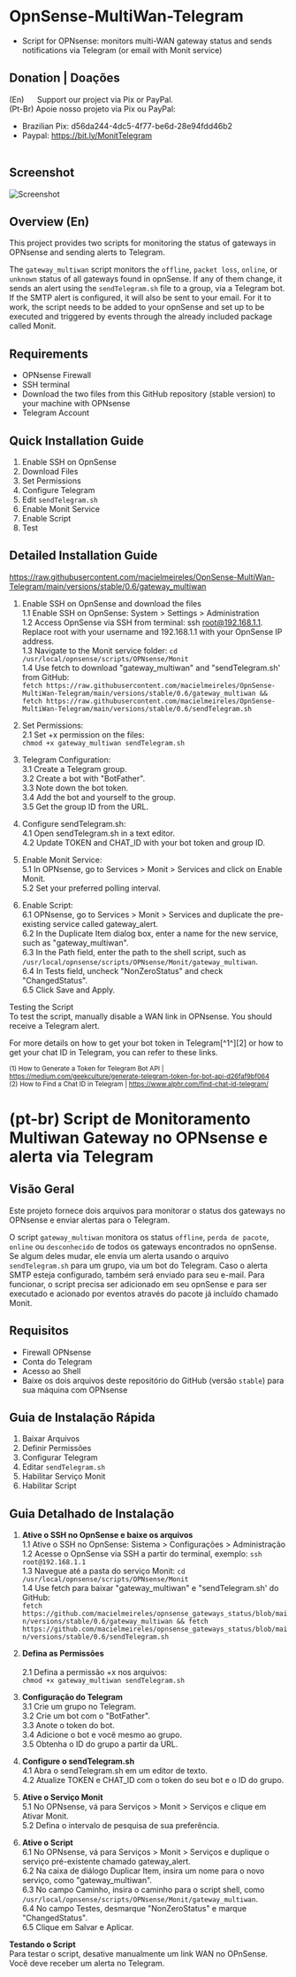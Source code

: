 
# OpnSense-MultiWan-Telegram

- Script for OPNsense: monitors multi-WAN gateway status and sends notifications via Telegram (or email with Monit service)



## Donation | Doações

(En)      Support our project via Pix or PayPal. <br />
(Pt-Br) Apoie nosso projeto via Pix ou PayPal: <br />

- Brazilian Pix: d56da244-4dc5-4f77-be6d-28e94fdd46b2 <br />
- Paypal:  https://bit.ly/MonitTelegram <br /><br />

## Screenshot
![Screenshot](https://github.com/macielmeireles/OpnSense-MultiWan-Telegram/blob/main/screenshot.jpg)


## Overview (En)
This project provides two scripts for monitoring the status of gateways in OPNsense and sending alerts to Telegram.

The `gateway_multiwan` script monitors the `offline`, `packet loss`, `online`, or `unknown` status of all gateways found in opnSense. If any of them change, it sends an alert using the `sendTelegram.sh` file to a group, via a Telegram bot. If the SMTP alert is configured, it will also be sent to your email. For it to work, the script needs to be added to your opnSense and set up to be executed and triggered by events through the already included package called Monit.


## Requirements
- OPNsense Firewall
- SSH terminal
- Download the two files from this GitHub repository (stable version) to your machine with OPNsense
- Telegram Account



## Quick Installation Guide
1. Enable SSH on OpnSense
2. Download Files
3. Set Permissions
4. Configure Telegram
5. Edit `sendTelegram.sh`
6. Enable Monit Service
7. Enable Script
8. Test

## Detailed Installation Guide
https://raw.githubusercontent.com/macielmeireles/OpnSense-MultiWan-Telegram/main/versions/stable/0.6/gateway_multiwan
1. Enable SSH on OpnSense and download the files<br />
   1.1 Enable SSH on OpnSense: System > Settings > Administration <br />
   1.2 Access OpnSense via SSH from terminal: ssh root@192.168.1.1. Replace root with your username and 192.168.1.1 with your OpnSense IP address.<br />
   1.3 Navigate to the Monit service folder: `cd /usr/local/opnsense/scripts/OPNsense/Monit`<br />
   1.4 Use fetch to download "gateway_multiwan" and "sendTelegram.sh' from GitHub:<br /> 
      `fetch https://raw.githubusercontent.com/macielmeireles/OpnSense-MultiWan-Telegram/main/versions/stable/0.6/gateway_multiwan && fetch https://raw.githubusercontent.com/macielmeireles/OpnSense-MultiWan-Telegram/main/versions/stable/0.6/sendTelegram.sh`<br />

2. Set Permissions:<br />
   2.1 Set +x permission on the files:<br /> `chmod +x gateway_multiwan sendTelegram.sh`<br />

3. Telegram Configuration:<br />
   3.1 Create a Telegram group.<br />
   3.2 Create a bot with "BotFather".<br />
   3.3 Note down the bot token.<br />
   3.4 Add the bot and yourself to the group.<br />
   3.5 Get the group ID from the URL.<br />

4. Configure sendTelegram.sh:<br />
   4.1 Open sendTelegram.sh in a text editor.<br />
   4.2 Update TOKEN and CHAT_ID with your bot token and group ID.<br />

5. Enable Monit Service:<br />
   5.1 In OPNsense, go to Services > Monit > Services and click on Enable Monit.<br />
   5.2 Set your preferred polling interval.<br />

6. Enable Script:<br />
   6.1 OPNsense, go to Services > Monit > Services and duplicate the pre-existing service called gateway_alert.<br />
   6.2 In the Duplicate Item dialog box, enter a name for the new service, such as "gateway_multiwan".<br />
   6.3 In the Path field, enter the path to the shell script, such as `/usr/local/opnsense/scripts/OPNsense/Monit/gateway_multiwan`.<br />
   6.4 In Tests field, uncheck "NonZeroStatus" and check "ChangedStatus".<br />
   6.5 Click Save and Apply.<br />

Testing the Script<br />
To test the script, manually disable a WAN link in OPNsense. You should receive a Telegram alert.<br />

For more details on how to get your bot token in Telegram[^1^][2] or how to get your chat ID in Telegram, you can refer to these links.<br />

<sub>(1) How to Generate a Token for Telegram Bot API | https://medium.com/geekculture/generate-telegram-token-for-bot-api-d26faf9bf064</sub> <br />
<sub>(2) How to Find a Chat ID in Telegram | https://www.alphr.com/find-chat-id-telegram/ </sub> <br />
  


##


# (pt-br) Script de Monitoramento Multiwan Gateway no OPNsense e alerta via Telegram

## Visão Geral
Este projeto fornece dois arquivos para monitorar o status dos gateways no OPNsense e enviar alertas para o Telegram. 

O script `gateway_multiwan` monitora os status `offline`, `perda de pacote`, `online` ou `desconhecido` de todos os gateways encontrados no opnSense. 
Se algum deles mudar, ele envia um alerta usando o arquivo `sendTelegram.sh` para um grupo, via um bot do Telegram.
Caso o alerta SMTP esteja configurado, também será enviado para seu e-mail.
Para funcionar, o script precisa ser adicionado em seu opnSense e para ser executado e acionado por eventos através do pacote já incluído chamado Monit.

## Requisitos
- Firewall OPNsense
- Conta do Telegram
- Acesso ao Shell
- Baixe os dois arquivos deste repositório do GitHub (versão `stable`) para sua máquina com OPNsense

## Guia de Instalação Rápida
1. Baixar Arquivos
2. Definir Permissões
3. Configurar Telegram
4. Editar `sendTelegram.sh`
5. Habilitar Serviço Monit
6. Habilitar Script

## **Guia Detalhado de Instalação**

1. **Ative o SSH no OpnSense e baixe os arquivos**<br /> 
   1.1 Ative o SSH no OpnSense: Sistema > Configurações > Administração<br /> 
   1.2 Acesse o OpnSense via SSH a partir do terminal, exemplo: `ssh root@192.168.1.1` <br />
   1.3 Navegue até a pasta do serviço Monit: `cd /usr/local/opnsense/scripts/OPNsense/Monit`<br />
   1.4 Use fetch para baixar "gateway_multiwan" e "sendTelegram.sh' do GitHub:<br />
          `fetch https://github.com/macielmeireles/opnsense_gateways_status/blob/main/versions/stable/0.6/gateway_multiwan && fetch https://github.com/macielmeireles/opnsense_gateways_status/blob/main/versions/stable/0.6/sendTelegram.sh`<br />

2. **Defina as Permissões**<br />   
   2.1 Defina a permissão +x nos arquivos:<br /> `chmod +x gateway_multiwan sendTelegram.sh`<br />

3. **Configuração do Telegram**<br />
   3.1 Crie um grupo no Telegram.<br />
   3.2 Crie um bot com o "BotFather".<br />
   3.3 Anote o token do bot.<br />
   3.4 Adicione o bot e você mesmo ao grupo.<br />
   3.5 Obtenha o ID do grupo a partir da URL.<br />

4. **Configure o sendTelegram.sh**<br />
   4.1 Abra o sendTelegram.sh em um editor de texto.<br />
   4.2 Atualize TOKEN e CHAT_ID com o token do seu bot e o ID do grupo.<br />

5. **Ative o Serviço Monit**<br />
   5.1 No OPNsense, vá para Serviços > Monit > Serviços e clique em Ativar Monit.<br />
   5.2 Defina o intervalo de pesquisa de sua preferência.<br />

6. **Ative o Script**<br />
   6.1 No OPNsense, vá para Serviços > Monit > Serviços e duplique o serviço pré-existente chamado gateway_alert.<br />
   6.2 Na caixa de diálogo Duplicar Item, insira um nome para o novo serviço, como "gateway_multiwan".<br />
   6.3 No campo Caminho, insira o caminho para o script shell, como `/usr/local/opnsense/scripts/OPNsense/Monit/gateway_multiwan`.<br />
   6.4 No campo Testes, desmarque "NonZeroStatus" e marque "ChangedStatus".<br />
   6.5 Clique em Salvar e Aplicar.<br />

**Testando o Script**<br />
Para testar o script, desative manualmente um link WAN no OPnSense.<br />
Você deve receber um alerta no Telegram.<br />
